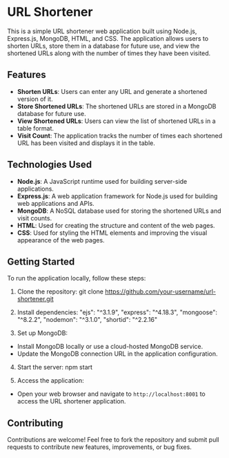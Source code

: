 # URL Shortener

This is a simple URL shortener web application built using Node.js, Express.js, MongoDB, HTML, and CSS. The application allows users to shorten URLs, store them in a database for future use, and view the shortened URLs along with the number of times they have been visited.

## Features

- **Shorten URLs**: Users can enter any URL and generate a shortened version of it.
- **Store Shortened URLs**: The shortened URLs are stored in a MongoDB database for future use.
- **View Shortened URLs**: Users can view the list of shortened URLs in a table format.
- **Visit Count**: The application tracks the number of times each shortened URL has been visited and displays it in the table.

## Technologies Used

- **Node.js**: A JavaScript runtime used for building server-side applications.
- **Express.js**: A web application framework for Node.js used for building web applications and APIs.
- **MongoDB**: A NoSQL database used for storing the shortened URLs and visit counts.
- **HTML**: Used for creating the structure and content of the web pages.
- **CSS**: Used for styling the HTML elements and improving the visual appearance of the web pages.

## Getting Started

To run the application locally, follow these steps:

1. Clone the repository:
git clone https://github.com/your-username/url-shortener.git

2. Install dependencies:
    "ejs": "^3.1.9",
        "express": "^4.18.3",
        "mongoose": "^8.2.2",
        "nodemon": "^3.1.0",
        "shortid": "^2.2.16"

3. Set up MongoDB:
- Install MongoDB locally or use a cloud-hosted MongoDB service.
- Update the MongoDB connection URL in the application configuration.

4. Start the server:
npm start


5. Access the application:
- Open your web browser and navigate to `http://localhost:8001` to access the URL shortener application.

## Contributing

Contributions are welcome! Feel free to fork the repository and submit pull requests to contribute new features, improvements, or bug fixes.

